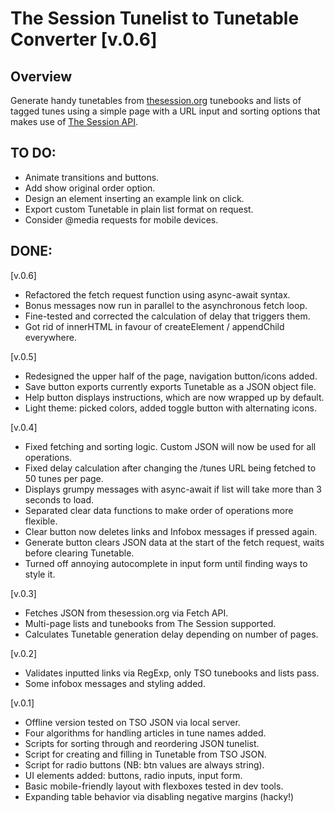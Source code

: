 The Session Tunelist to Tunetable Converter [v.0.6]
===================================================

## Overview

Generate handy tunetables from [thesession.org](https://thesession.org/) tunebooks and lists of 
tagged tunes using a simple page with a URL input and sorting options that makes use of [The Session API](https://thesession.org/api).

## TO DO:

- Animate transitions and buttons.
- Add show original order option. 
- Design an element inserting an example link on click.
- Export custom Tunetable in plain list format on request.
- Consider @media requests for mobile devices.

## DONE: 

[v.0.6]

+ Refactored the fetch request function using async-await syntax.
+ Bonus messages now run in parallel to the asynchronous fetch loop.
+ Fine-tested and corrected the calculation of delay that triggers them.
+ Got rid of innerHTML in favour of createElement / appendChild everywhere.


[v.0.5]

+ Redesigned the upper half of the page, navigation button/icons added.
+ Save button exports currently exports Tunetable as a JSON object file.
+ Help button displays instructions, which are now wrapped up by default.
+ Light theme: picked colors, added toggle button with alternating icons.

[v.0.4]

+ Fixed fetching and sorting logic. Custom JSON will now be used for all operations. 
+ Fixed delay calculation after changing the /tunes URL being fetched to 50 tunes per page. 
+ Displays grumpy messages with async-await if list will take more than 3 seconds to load.
+ Separated clear data functions to make order of operations more flexible.
+ Clear button now deletes links and Infobox messages if pressed again.
+ Generate button clears JSON data at the start of the fetch request, waits before clearing Tunetable.
+ Turned off annoying autocomplete in input form until finding ways to style it.

[v.0.3]

+ Fetches JSON from thesession.org via Fetch API.
+ Multi-page lists and tunebooks from The Session supported. 
+ Calculates Tunetable generation delay depending on number of pages.

[v.0.2]

+ Validates inputted links via RegExp, only TSO tunebooks and lists pass.
+ Some infobox messages and styling added.

[v.0.1]

+ Offline version tested on TSO JSON via local server.
+ Four algorithms for handling articles in tune names added.
+ Scripts for sorting through and reordering JSON tunelist.
+ Script for creating and filling in Tunetable from TSO JSON.
+ Script for radio buttons (NB: btn values are always string).
+ UI elements added: buttons, radio inputs, input form.
+ Basic mobile-friendly layout with flexboxes tested in dev tools.
+ Expanding table behavior via disabling negative margins (hacky!)


